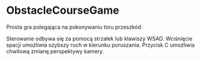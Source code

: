 # ObstacleCourseGame
Prosta gra polegająca na pokonywaniu toru przeszkód

Sterowanie odbywa się za pomocą strzałek lub klawiszy WSAD.
Wciśnięcie spacji umożliwia szybszy ruch w kierunku poruszania.
Przycisk C umożliwia chwilową zmianę perspektywy kamery.

